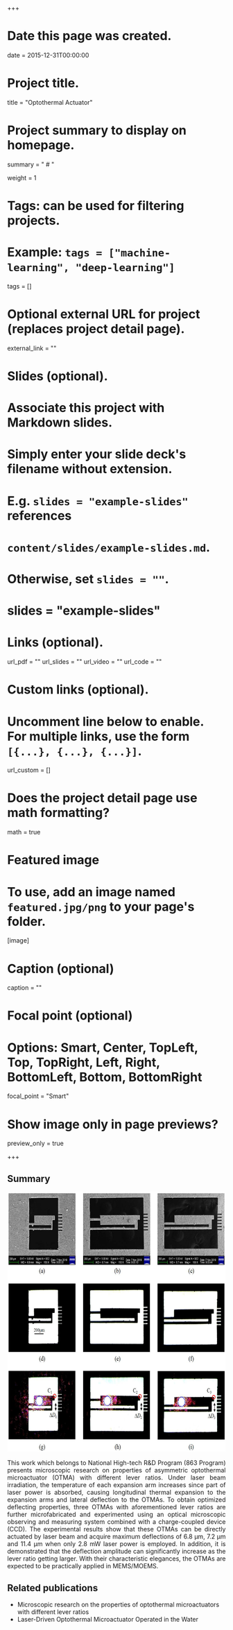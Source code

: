 +++
# Date this page was created.
date = 2015-12-31T00:00:00

# Project title.
title = "Optothermal Actuator"
# Project summary to display on homepage.
summary = " # "

 weight = 1

# Tags: can be used for filtering projects.
# Example: `tags = ["machine-learning", "deep-learning"]`
tags = []


# Optional external URL for project (replaces project detail page).
external_link = ""

# Slides (optional).
#   Associate this project with Markdown slides.
#   Simply enter your slide deck's filename without extension.
#   E.g. `slides = "example-slides"` references 
#   `content/slides/example-slides.md`.
#   Otherwise, set `slides = ""`.
# slides = "example-slides"

# Links (optional).
url_pdf = ""
url_slides = ""
url_video = ""
url_code = ""

# Custom links (optional).
#   Uncomment line below to enable. For multiple links, use the form `[{...}, {...}, {...}]`.
url_custom = []

# Does the project detail page use math formatting?
math = true

# Featured image
# To use, add an image named `featured.jpg/png` to your page's folder. 
[image]
  # Caption (optional)
  caption = ""

  # Focal point (optional)
  # Options: Smart, Center, TopLeft, Top, TopRight, Left, Right, BottomLeft, Bottom, BottomRight
  focal_point = "Smart"
  
  # Show image only in page previews?
  preview_only = true

+++
## Summary
<img src="Fig_1.png" alt="" width="600px" height="600px"/>
<p style="text-align: justify;">
This work which belongs to National High-tech R&D Program (863 Program) presents microscopic research on properties of asymmetric optothermal microactuator (OTMA) with different lever ratios. Under laser beam irradiation, the temperature of each expansion arm increases since part of laser power is absorbed, causing longitudinal thermal expansion to the expansion arms and lateral deflection to the OTMAs. To obtain optimized deflecting properties, three OTMAs with aforementioned lever ratios are further microfabricated and experimented using an optical microscopic observing and measuring system combined with a charge-coupled device (CCD). The experimental results show that these OTMAs can be directly actuated by laser beam and acquire maximum deflections of 6.8 µm, 7.2 µm and 11.4 µm when only 2.8 mW laser power is employed. In addition, it is demonstrated that the deflection amplitude can significantly increase as the lever ratio getting larger. With their characteristic elegances, the OTMAs are expected to be practically applied in MEMS/MOEMS.
</p>

## Related publications
* Microscopic research on the properties of optothermal microactuators with different lever ratios
* Laser-Driven Optothermal Microactuator Operated in the Water
